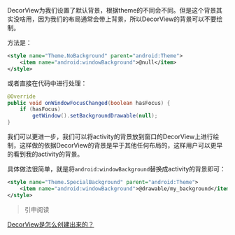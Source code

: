
DecorView为我们设置了默认背景，根据theme的不同会不同。但是这个背景其实没啥用，因为我们的布局通常会带上背景，所以DecorView的背景可以不要绘制。

方法是：

```xml
<style name="Theme.NoBackground" parent="android:Theme">
    <item name="android:windowBackground">@null</item>
</style>
```

或者直接在代码中进行处理：

```java
@Override
public void onWindowFocusChanged(boolean hasFocus) {
    if (hasFocus) 
        getWindow().setBackgroundDrawable(null);
}
```

我们可以更进一步，我们可以将activity的背景放到窗口的DecorView上进行绘制，这样做的依据DecorView的背景是早于其他任何布局的，这样用户可以更早的看到我的activity的背景。

具体做法很简单，就是将`android:windowBackground`替换成activity的背景即可：

```xml
<style name="Theme.SpecialBackground" parent="android:Theme">
    <item name="android:windowBackground">@drawable/my_background</item>
</style>
```

> 引申阅读

[DecorView是怎么创建出来的？](./DecorView是怎么创建出来的？.md)

